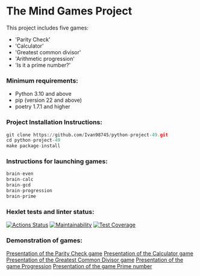 # The Mind Games Project
This project includes five games:
- 'Parity Check'
- 'Calculator'
- 'Greatest common divisor'
- 'Arithmetic progression'
- 'Is it a prime number?'

### Minimum requirements:
- Python 3.10 and above
- pip (version 22 and above)
- poetry 1.7.1 and higher

### Project Installation Instructions:
```python
git clone https://github.com/Ivan98745/python-project-49.git
cd python-project-49
make package-install
```

### Instructions for launching games:
```python
brain-even
brain-calc
brain-gcd
brain-progression
brain-prime
```


### Hexlet tests and linter status:
[![Actions Status](https://github.com/Ivan98745/python-project-49/actions/workflows/hexlet-check.yml/badge.svg)](https://github.com/Ivan98745/python-project-49/actions)
[![Maintainability](https://api.codeclimate.com/v1/badges/246bfd5e29f723172d0d/maintainability)](https://codeclimate.com/github/Ivan98745/python-project-49/maintainability)
[![Test Coverage](https://api.codeclimate.com/v1/badges/246bfd5e29f723172d0d/test_coverage)](https://codeclimate.com/github/Ivan98745/python-project-49/test_coverage)

### Demonstration of games:
[Presentation of the Parity Check game](https://asciinema.org/a/67jPOMktrXG4eAwEEPRs73LGg)
[Presentation of the Calculator game](https://asciinema.org/a/1pc9bS9diAtuTf27nbi8Jg3ad)
[Presentation of the Greatest Common Divisor game](https://asciinema.org/a/LLtDcpuhISW3xR138McfSpvln)
[Presentation of the game Progression](https://asciinema.org/a/g2YAUBLaReQ0qRaEWE4L7Gg49)
[Presentation of the game Prime number](https://asciinema.org/a/IsBrEsrL9H5KLhUPcFne7C2PP)

